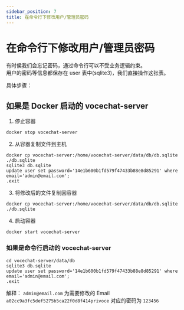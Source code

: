 ```yaml
---
sidebar_position: 7
title: 在命令行下修改用户/管理员密码
---
```


# 在命令行下修改用户/管理员密码
有时侯我们会忘记密码，通过命令行可以不受业务逻辑约束。  
用户的密码等信息都保存在 user 表中(sqlite3)，我们直接操作这张表。  

具体步骤：

## 如果是 Docker 启动的 vocechat-server
1. 停止容器
```
docker stop vocechat-server
```

2. 从容器复制文件到主机
```
docker cp vocechat-server:/home/vocechat-server/data/db/db.sqlite ./db.sqlite
sqlite3 db.sqlite
update user set password='14e1b600b1fd579f47433b88e8d85291' where email='admin@email.com';
.exit
```

3. 将修改后的文件复制回容器
```
docker cp vocechat-server:/home/vocechat-server/data/db/db.sqlite ./db.sqlite
```
4. 启动容器
```
docker start vocechat-server
```

### 如果是命令行启动的 vocechat-server
```
cd vocechat-server/data/db
sqlite3 db.sqlite
update user set password='14e1b600b1fd579f47433b88e8d85291' where email='admin@email.com';
.exit
```

解释：
`admin@email.com` 为需要修改的 Email
`a02cc9a3fc5def5275b5ca22f0d8f414privoce` 对应的密码为 `123456`